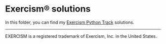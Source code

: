 # Exercism® solutions

In this folder, you can find my [Exercism Python Track](https://exercism.io/my/tracks/python) solutions.

---

EXERCISM is a registered trademark of Exercism, Inc. in the United States.
